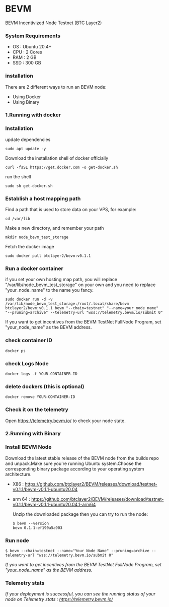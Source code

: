 # BEVM
BEVM Incentivized Node Testnet (BTC Layer2)

### System Requirements ###
- OS : Ubuntu 20.4+
- CPU : 2 Cores
- RAM : 2 GB
- SSD : 300 GB

### installation ###
There are 2 different ways to run an BEVM node:
- Using Docker
- Using Binary



### 1.Running with docker ###

### Installation

update dependencies
```
sudo apt update -y
```

Download the installation shell of docker officially
```
curl -fsSL https://get.docker.com -o get-docker.sh
```
run the shell

```
sudo sh get-docker.sh
```

### Establish a host mapping path
Find a path that is used to store data on your VPS, for example:
```
cd /var/lib
```
Make a new directory, and remember your path

```
mkdir node_bevm_test_storage
```
Fetch the docker image

```
sudo docker pull btclayer2/bevm:v0.1.1
```

### Run a docker container
if you set your own hosting map path, you will replace "/var/lib/node_bevm_test_storage" on your own and you need to replace "your_node_name" to the name you fancy.

```
sudo docker run -d -v /var/lib/node_bevm_test_storage:/root/.local/share/bevm btclayer2/bevm:v0.1.1 bevm "--chain=testnet" "--name=your_node_name" "--pruning=archive" --telemetry-url "wss://telemetry.bevm.io/submit 0"
```
If you want to get incentives from the BEVM TestNet FullNode Program, set "your_node_name" as the BEVM address.

### check container ID
```
docker ps
```

### check Logs Node 
```
docker logs -f YOUR-CONTAINER-ID
```

### delete dockers (this is optional)
```
docker remove YOUR-CONTAINER-ID
```

### Check it on the telemetry 
Open https://telemetry.bevm.io/ to check your node state.




### 2.Running with Binary ###
### Install BEVM Node
Download the latest stable release of the BEVM node from the builds repo and unpack.Make sure you're running Ubuntu system.Choose the corresponding binary package according to your operating system architecture.
- X86 : https://github.com/btclayer2/BEVM/releases/download/testnet-v0.1.1/bevm-v0.1.1-ubuntu20.04
- arm 64 : https://github.com/btclayer2/BEVM/releases/download/testnet-v0.1.1/bevm-v0.1.1-ubuntu20.04.1-arm64

  Unzip the downloaded package then you can try to run the node:
  ```
  $ bevm --version
  bevm 0.1.1-ef190a5a903
  ```


### Run node ###

```
$ bevm --chain=testnet --name="Your Node Name" --pruning=archive --telemetry-url "wss://telemetry.bevm.io/submit 0"
```
*If you want to get incentives from the BEVM TestNet FullNode Program, set "your_node_name" as the BEVM address.*


### Telemetry stats ###
*If your deployment is successful, you can see the running status of your node on Telemetry stats : https://telemetry.bevm.io/*
                                

